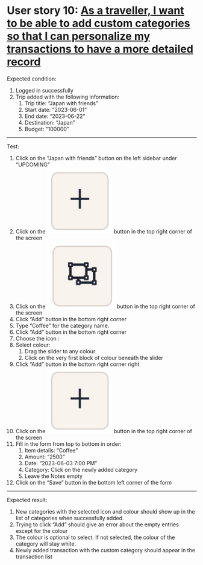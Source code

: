 # User story 10: [As a traveller, I want to be able to add custom categories so that I can personalize my transactions to have a more detailed record](https://github.com/Taehoya/Adventure-Audit/issues/34)

Expected condition:

1. Logged in successfully
2. Trip added with the following information:
   1. Trip title: “Japan with friends”
   2. Start date: “2023-06-01”
   3. End date: “2023-06-22”
   4. Destination: “Japan”
   5. Budget: “100000”

---

Test:

1. Click on the “Japan with friends” button on the left sidebar under “UPCOMING”
2. Click on the ![Add Transaction](images/add_transaction.png) button in the top right corner of the screen
3. Click on the ![Custom Category Adder](images/custom_category_adder.png) button in the top right corner of the screen
4. Click “Add” button in the bottom right corner
5. Type “Coffee” for the category name.
6. Click “Add” button in the bottom right corner
7. Choose the icon :
8. Select colour:
   1. Drag the slider to any colour
   2. Click on the very first block of colour beneath the slider
9. Click “Add” button in the bottom right corner right
10. Click on the ![Add Transaction](images/add_transaction.png) button in the top right corner of the screen
11. Fill in the form from top to bottom in order:
    1. Item details: “Coffee”
    2. Amount: “2500”
    3. Date: “2023-06-03 7:00 PM”
    4. Category: Click on the newly added category
    5. Leave the Notes empty
12. Click on the “Save” button in the bottom left corner of the form

---

Expected result:

1. New categories with the selected icon and colour should show up in the list of categories when successfully added.
2. Trying to click “Add” should give an error about the empty entries except for the colour
3. The colour is optional to select. If not selected, the colour of the category will stay white.
4. Newly added transaction with the custom category should appear in the transaction list
